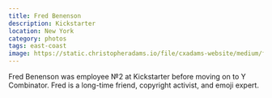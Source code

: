 ```yaml
---
title: Fred Benenson
description: Kickstarter
location: New York
category: photos
tags: east-coast
image: https://static.christopheradams.io/file/cxadams-website/medium/flickr/8244/29334522065_4fa6b186b2_k.jpg
---
```


Fred Benenson was employee №2 at Kickstarter before moving on to Y Combinator.
Fred is a long-time friend, copyright activist, and emoji expert.
